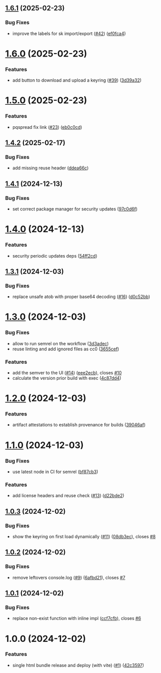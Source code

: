 ## [1.6.1](https://github.com/forkbombeu/pqspread/compare/v1.6.0...v1.6.1) (2025-02-23)


### Bug Fixes

* improve the labels for sk import/export ([#42](https://github.com/forkbombeu/pqspread/issues/42)) ([ef0fca4](https://github.com/forkbombeu/pqspread/commit/ef0fca4b0306a5fdbc44aa68ef7dbd7594b57e05))

# [1.6.0](https://github.com/forkbombeu/pqspread/compare/v1.5.0...v1.6.0) (2025-02-23)


### Features

* add button to download and upload a keyring ([#39](https://github.com/forkbombeu/pqspread/issues/39)) ([3d39a32](https://github.com/forkbombeu/pqspread/commit/3d39a32a0b1d397cdb6cc61e95368483909f72a1))

# [1.5.0](https://github.com/forkbombeu/pqspread/compare/v1.4.2...v1.5.0) (2025-02-23)


### Features

* pqspread fix link ([#23](https://github.com/forkbombeu/pqspread/issues/23)) ([eb0c0cd](https://github.com/forkbombeu/pqspread/commit/eb0c0cdef8fb6975ceeaf6abe4f1020e0e093382))

## [1.4.2](https://github.com/forkbombeu/pqspread/compare/v1.4.1...v1.4.2) (2025-02-17)


### Bug Fixes

* add missing reuse header ([ddea66c](https://github.com/forkbombeu/pqspread/commit/ddea66c09a38427ef7bc91b6f17c219f51e53dff))

## [1.4.1](https://github.com/forkbombeu/pqspread/compare/v1.4.0...v1.4.1) (2024-12-13)


### Bug Fixes

* set correct package manager for security updates ([97c0d6f](https://github.com/forkbombeu/pqspread/commit/97c0d6fb08c126860e7b99eeae68ead60e267141))

# [1.4.0](https://github.com/forkbombeu/pqspread/compare/v1.3.1...v1.4.0) (2024-12-13)


### Features

* security periodic updates deps ([54ff2cd](https://github.com/forkbombeu/pqspread/commit/54ff2cdf43c63103eebbd5a858f4758bd3f42078))

## [1.3.1](https://github.com/forkbombeu/pqspread/compare/v1.3.0...v1.3.1) (2024-12-03)


### Bug Fixes

* replace unsafe atob with proper base64 decoding ([#16](https://github.com/forkbombeu/pqspread/issues/16)) ([d0c52bb](https://github.com/forkbombeu/pqspread/commit/d0c52bb13a65e9670a3d5da1231649a00a740b86))

# [1.3.0](https://github.com/forkbombeu/pqspread/compare/v1.2.0...v1.3.0) (2024-12-03)


### Bug Fixes

* allow to run semrel on the workflow ([3d3adec](https://github.com/forkbombeu/pqspread/commit/3d3adece4cd97194359c4be20329a660614c1e1d))
* reuse linting and add ignored files as cc0 ([3655cef](https://github.com/forkbombeu/pqspread/commit/3655cef51b4fbce6ecfbd28cd185892b7599186e))


### Features

* add the semver to the UI ([#14](https://github.com/forkbombeu/pqspread/issues/14)) ([eee2ecb](https://github.com/forkbombeu/pqspread/commit/eee2ecbbddead25a8b81671e6b5783ab51228782)), closes [#10](https://github.com/forkbombeu/pqspread/issues/10)
* calculate the version prior build with exec ([4c87dd4](https://github.com/forkbombeu/pqspread/commit/4c87dd49c445327ffa8b7d04155489058fe8f596))

# [1.2.0](https://github.com/forkbombeu/pqspread/compare/v1.1.0...v1.2.0) (2024-12-03)


### Features

* artifact attestations to establish provenance for builds ([39046af](https://github.com/forkbombeu/pqspread/commit/39046aff866a2cfe102892d487c42c9a3acd5d01))

# [1.1.0](https://github.com/forkbombeu/pqspread/compare/v1.0.3...v1.1.0) (2024-12-03)


### Bug Fixes

* use latest node in CI for semrel ([bf87cb3](https://github.com/forkbombeu/pqspread/commit/bf87cb3cbc2ae5235d4f1806ca658328f89747e3))


### Features

* add license headers and reuse check ([#13](https://github.com/forkbombeu/pqspread/issues/13)) ([d22bde2](https://github.com/forkbombeu/pqspread/commit/d22bde2203fd05983126ca7c572cac078f937090))

<!--
SPDX-FileCopyrightText: 2024 The Forkbomb Company

SPDX-License-Identifier: AGPL-3.0-or-later
-->

## [1.0.3](https://github.com/forkbombeu/pqspread/compare/v1.0.2...v1.0.3) (2024-12-02)


### Bug Fixes

* show the keyring on first load dynamically ([#11](https://github.com/forkbombeu/pqspread/issues/11)) ([08db3ec](https://github.com/forkbombeu/pqspread/commit/08db3ecf8208c9c7b675b26eb6d23208239998d2)), closes [#8](https://github.com/forkbombeu/pqspread/issues/8)

## [1.0.2](https://github.com/forkbombeu/pqspread/compare/v1.0.1...v1.0.2) (2024-12-02)


### Bug Fixes

* remove leftovers console.log ([#9](https://github.com/forkbombeu/pqspread/issues/9)) ([6afbd21](https://github.com/forkbombeu/pqspread/commit/6afbd213f3d37d71d1ea719cc5909258d7ec721b)), closes [#7](https://github.com/forkbombeu/pqspread/issues/7)

## [1.0.1](https://github.com/forkbombeu/pqspread/compare/v1.0.0...v1.0.1) (2024-12-02)


### Bug Fixes

* replace non-exist function with inline impl ([ccf7cfb](https://github.com/forkbombeu/pqspread/commit/ccf7cfbabe1827d17f85d99b6272982bbda7f95e)), closes [#6](https://github.com/forkbombeu/pqspread/issues/6)

# 1.0.0 (2024-12-02)


### Features

* single html bundle release and deploy (with vite) ([#1](https://github.com/forkbombeu/pqspread/issues/1)) ([42c3597](https://github.com/forkbombeu/pqspread/commit/42c3597cdca87324a2da46bc49d3de44ea904ffc))
